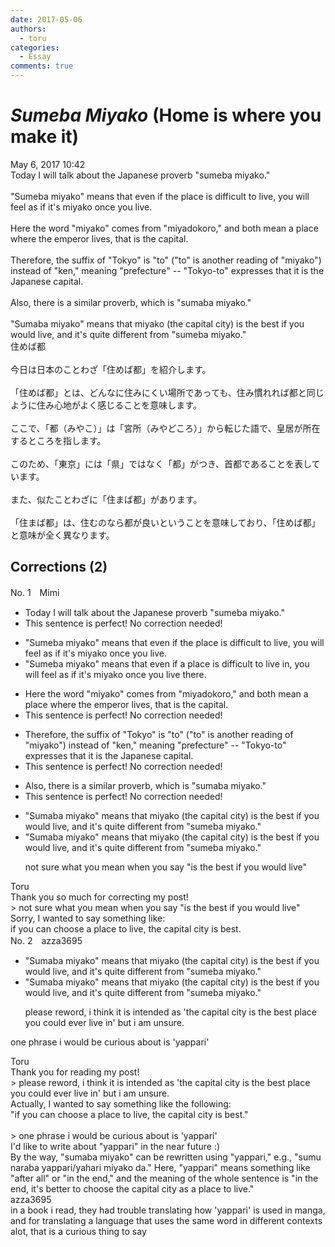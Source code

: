 ```yaml
---
date: 2017-05-06
authors:
  - toru
categories:
  - Essay
comments: true
---
```


# <strong><em>Sumeba Miyako</strong></em> (Home is where you make it)
<div class="date">May 6, 2017 10:42</div>
<div id="post"><div id="body_show_ori">
Today I will talk about the Japanese proverb "sumeba miyako."<br/><br/>"Sumeba miyako" means that even if the place is difficult to live, you will feel as if it's miyako once you live.<br/><br/>Here the word "miyako" comes from "miyadokoro," and both mean a place where the emperor lives, that is the capital.<br/><br/>Therefore, the suffix of "Tokyo" is "to" ("to" is another reading of "miyako") instead of "ken," meaning "prefecture" -- "Tokyo-to" expresses that it is the Japanese capital.<br/><br/>Also, there is a similar proverb, which is "sumaba miyako."<br/><br/>"Sumaba miyako" means that miyako (the capital city) is the best if you would live, and it's quite different from "sumeba miyako."
</div></div>

<!-- more -->

<div id="post_ja"><div id="body_show_mo">
住めば都<br/><br/>今日は日本のことわざ「住めば都」を紹介します。<br/><br/>「住めば都」とは、どんなに住みにくい場所であっても、住み慣れれば都と同じように住み心地がよく感じることを意味します。<br/><br/>ここで、「都（みやこ）」は「宮所（みやどころ）」から転じた語で、皇居が所在するところを指します。<br/><br/>このため、「東京」には「県」ではなく「都」がつき、首都であることを表しています。<br/><br/>また、似たことわざに「住まば都」があります。<br/><br/>「住まば都」は、住むのなら都が良いということを意味しており、「住めば都」と意味が全く異なります。
</div></div>

## Corrections (2)
<div id="block"><div class="first_name"> No. 1　<span class="just_name">Mimi</span></div><div id="block2">
<ul class="correction_field">
<li class="incorrect">Today I will talk about the Japanese proverb "sumeba miyako."</li>
<li class="corrected perfect">This sentence is perfect! No correction needed!</li>
</ul>
<ul class="correction_field">
<li class="incorrect">"Sumeba miyako" means that even if the place is difficult to live, you will feel as if it's miyako once you live.</li>
<li class="corrected correct">
"Sumeba miyako" means that even if <span class="f_red">а </span>place is difficult to live <span class="f_red">in</span>, you will feel as if it's miyako once you live <span class="f_red">there.</span>
</li>
</ul>
<ul class="correction_field">
<li class="incorrect">Here the word "miyako" comes from "miyadokoro," and both mean a place where the emperor lives, that is the capital.</li>
<li class="corrected perfect">This sentence is perfect! No correction needed!</li>
</ul>
<ul class="correction_field">
<li class="incorrect">Therefore, the suffix of "Tokyo" is "to" ("to" is another reading of "miyako") instead of "ken," meaning "prefecture" -- "Tokyo-to" expresses that it is the Japanese capital.</li>
<li class="corrected perfect">This sentence is perfect! No correction needed!</li>
</ul>
<ul class="correction_field">
<li class="incorrect">Also, there is a similar proverb, which is "sumaba miyako."</li>
<li class="corrected perfect">This sentence is perfect! No correction needed!</li>
</ul>
<ul class="correction_field">
<li class="incorrect">"Sumaba miyako" means that miyako (the capital city) is the best if you would live, and it's quite different from "sumeba miyako."</li>
<li class="corrected correct">
"Sumaba miyako" means that miyako (the capital city) is the best if you would live, and it's quite different from "sumeba miyako."
<p class="correction_comment">not sure what you mean when you say "is the best if you would live"</p>
</li>
</ul>
</div><div class="name"><span class="just_name">Toru</span><br>
Thank you so much for correcting my post!<br/>&gt; not sure what you mean when you say "is the best if you would live"<br/>Sorry, I wanted to say something like:<br/>if you can choose a place to live, the capital city is best.
</div>
</div>
<div id="block"><div class="first_name"> No. 2　<span class="just_name">azza3695</span></div><div id="block2">
<ul class="correction_field">
<li class="incorrect">"Sumaba miyako" means that miyako (the capital city) is the best if you would live, and it's quite different from "sumeba miyako."</li>
<li class="corrected correct">
"Sumaba miyako" means that miyako (the capital city) is the best<span class="f_red"> if you would live, </span>and it's quite different from "sumeba miyako."
<p class="correction_comment">please reword, i think it is intended as 'the capital city is the best place you could ever live in' but i am unsure.</p>
</li>
</ul>
<p class="comment_small">
 one phrase i would be curious about is 'yappari'
</p>

</div><div class="name"><span class="just_name">Toru</span><br>
Thank you for reading my post!<br/>&gt; please reword, i think it is intended as 'the capital city is the best place you could ever live in' but i am unsure.<br/>Actually, I wanted to say something like the following:<br/>"if you can choose a place to live, the capital city is best."<br/><br/>&gt; one phrase i would be curious about is 'yappari'<br/>I'd like to write about "yappari" in the near future :)<br/>By the way, "sumaba miyako" can be rewritten using "yappari," e.g., "sumu naraba yappari/yahari miyako da." Here, "yappari" means something like "after all" or "in the end," and the meaning of the whole sentence is "in the end, it's better to choose the capital city as a place to live."
</div>
<div class="name"><span class="just_name">azza3695</span><br>
in a book i read, they had trouble translating how 'yappari' is used in manga, and for translating a language that uses the same word in different contexts alot, that is a curious thing to say
</div>
</div>
